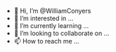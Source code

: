 - 👋 Hi, I’m @WilliamConyers
- 👀 I’m interested in ...
- 🌱 I’m currently learning ...
- 💞️ I’m looking to collaborate on ...
- 📫 How to reach me ...

<!---
WilliamConyers/WilliamConyers is a ✨ special ✨ repository because its `README.md` (this file) appears on your GitHub profile.
You can click the Preview link to take a look at your changes.
--->
